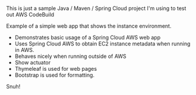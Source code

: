 # 
This is just a sample Java / Maven / Spring Cloud project I'm using to test out AWS CodeBuild            
    
Example of a simple web app that shows the instance environment.
- Demonstrates basic usage of a Spring Cloud AWS web app     
- Uses Spring Cloud AWS to obtain EC2 instance metadata when running in AWS.         
- Behaves nicely when running outside of AWS     
- Show actuator     
- Thymeleaf is used for web pages          
- Bootstrap is used for formatting.         
   
Snuh! 
       
 
